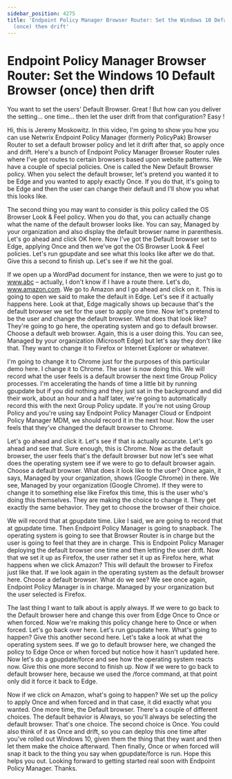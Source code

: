 ```yaml
---
sidebar_position: 4275
title: 'Endpoint Policy Manager Browser Router: Set the Windows 10 Default Browser
  (once) then drift'
---
```


# Endpoint Policy Manager Browser Router: Set the Windows 10 Default Browser (once) then drift

You want to set the users' Default Browser. Great ! But how can you deliver the setting... one time... then let the user drift from that configuration? Easy !

Hi, this is Jeremy Moskowitz. In this video, I'm going to show you how you can use Netwrix Endpoint Policy Manager (formerly PolicyPak) Browser Router to set a default browser policy and let it drift after that, so apply once and drift. Here's a bunch of Endpoint Policy Manager Browser Router rules where I've got routes to certain browsers based upon website patterns. We have a couple of special policies. One is called the New Default Browser policy. When you select the default browser, let's pretend you wanted it to be Edge and you wanted to apply exactly Once. If you do that, it's going to be Edge and then the user can change their default and I'll show you what this looks like.

The second thing you may want to consider is this policy called the OS Browser Look & Feel policy. When you do that, you can actually change what the name of the default browser looks like. You can say, Managed by your organization and also display the default browser name in parenthesis. Let's go ahead and click OK here. Now I've got the Default browser set to Edge, applying Once and then we've got the OS Browser Look & Feel policies. Let's run gpupdate and see what this looks like after we do that. Give this a second to finish up. Let's see if we hit the goal.

If we open up a WordPad document for instance, then we were to just go to www.abc – actually, I don't know if I have a route there. Let's do, www.amazon.com. We go to Amazon and I go ahead and click on it. This is going to open we said to make the default in Edge. Let's see if it actually happens here. Look at that, Edge magically shows up because that's the default browser we set for the user to apply one time. Now let's pretend to be the user and change the default browser. What does that look like? They're going to go here, the operating system and go to default browser. Choose a default web browser. Again, this is a user doing this. You can see, Managed by your organization (Microsoft Edge) but let's say they don't like that. They want to change it to Firefox or Internet Explorer or whatever.

I'm going to change it to Chrome just for the purposes of this particular demo here. I change it to Chrome. The user is now doing this. We will record what the user feels is a default browser the next time Group Policy processes. I'm accelerating the hands of time a little bit by running gpupdate but if you did nothing and they just sat in the background and did their work, about an hour and a half later, we're going to automatically record this with the next Group Policy update. If you're not using Group Policy and you're using say Endpoint Policy Manager Cloud or Endpoint Policy Manager MDM, we should record it in the next hour. Now the user feels that they've changed the default browser to Chrome.

Let's go ahead and click it. Let's see if that is actually accurate. Let's go ahead and see that. Sure enough, this is Chrome. Now as the default browser, the user feels that's the default browser but now let's see what does the operating system see if we were to go to default browser again. Choose a default browser. What does it look like to the user? Once again, it says, Managed by your organization, shows (Google Chrome) in there. We see, Managed by your organization (Google Chrome). If they were to change it to something else like Firefox this time, this is the user who's doing this themselves. They are making the choice to change it. They get exactly the same behavior. They get to choose the browser of their choice.

We will record that at gpupdate time. Like I said, we are going to record that at gpupdate time. Then Endpoint Policy Manager is going to snapback. The operating system is going to see that Browser Router is in charge but the user is going to feel that they are in charge. This is Endpoint Policy Manager deploying the default browser one time and then letting the user drift. Now that we set it up as Firefox, the user rather set it up as Firefox here, what happens when we click Amazon? This will default the browser to Firefox just like that. If we look again in the operating system as the default browser here. Choose a default browser. What do we see? We see once again, Endpoint Policy Manager is in charge. Managed by your organization but the user selected is Firefox.

The last thing I want to talk about is apply always. If we were to go back to the Default browser here and change this over from Edge Once to Once or when forced. Now we're making this policy change here to Once or when forced. Let's go back over here. Let's run gpupdate here. What's going to happen? Give this another second here. Let's take a look at what the operating system sees. If we go to default browser here, we changed the policy to Edge Once or when forced but notice how it hasn't updated here. Now let's do a gpupdate/force and see how the operating system reacts now. Give this one more second to finish up. Now if we were to go back to default browser here, because we used the /force command, at that point only did it force it back to Edge.

Now if we click on Amazon, what's going to happen? We set up the policy to apply Once and when forced and in that case, it did exactly what you wanted. One more time, the Default browser. There's a couple of different choices. The default behavior is Always, so you'll always be selecting the default browser. That's one choice. The second choice is Once. You could also think of it as Once and drift, so you can deploy this one time after you've rolled out Windows 10, given them the thing that they want and then let them make the choice afterward. Then finally, Once or when forced will snap it back to the thing you say when gpupdate/force is run. Hope this helps you out. Looking forward to getting started real soon with Endpoint Policy Manager. Thanks.